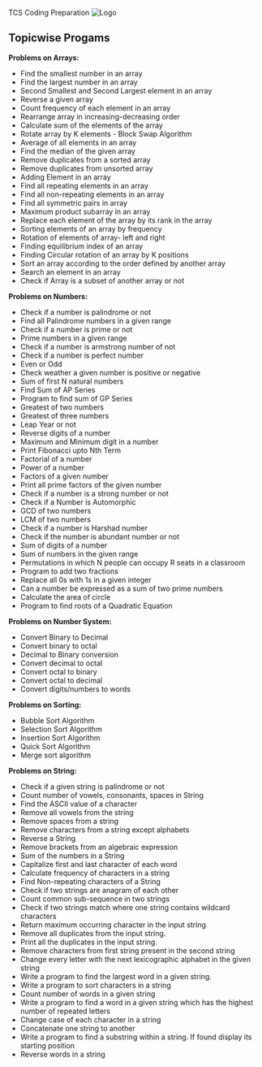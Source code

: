 TCS Coding Preparation
![Logo](https://encrypted-tbn0.gstatic.com/images?q=tbn:ANd9GcQ5ktogURzTePzP34zgIknZAYf1vALvxMq07ZlRoChJIw&s)


## Topicwise Progams

**Problems on Arrays:** 

* Find the smallest number in an array
* Find the largest number in an array
* Second Smallest and Second Largest element in an array
* Reverse a given array
* Count frequency of each element in an array
* Rearrange array in increasing-decreasing order
* Calculate sum of the elements of the array
* Rotate array by K elements - Block Swap Algorithm
* Average of all elements in an array
* Find the median of the given array
* Remove duplicates from a sorted array
* Remove duplicates from unsorted array
* Adding Element in an array
* Find all repeating elements in an array
* Find all non-repeating elements in an array
* Find all symmetric pairs in array
* Maximum product subarray in an array
* Replace each element of the array by its rank in the array
* Sorting elements of an array by frequency
* Rotation of elements of array- left and right
* Finding equilibrium index of an array
* Finding Circular rotation of an array by K positions
* Sort an array according to the order defined by another array
* Search an element in an array
* Check if Array is a subset of another array or not


**Problems on Numbers:** 


* Check if a number is palindrome or not
* Find all Palindrome numbers in a given range
* Check if a number is prime or not
* Prime numbers in a given range
* Check if a number is armstrong number of not
* Check if a number is perfect number
* Even or Odd
* Check weather a given number is positive or negative
* Sum of first N natural numbers
* Find Sum of AP Series
* Program to find sum of GP Series
* Greatest of two numbers
* Greatest of three numbers
* Leap Year or not
* Reverse digits of a number
* Maximum and Minimum digit in a number
* Print Fibonacci upto Nth Term
* Factorial of a number
* Power of a number
* Factors of a given number
* Print all prime factors of the given number
* Check if a number is a strong number or not
* Check if a Number is Automorphic
* GCD of two numbers
* LCM of two numbers
* Check if a number is Harshad number
* Check if the number is abundant number or not
* Sum of digits of a number
* Sum of numbers in the given range
* Permutations in which N people can occupy R seats in a classroom
* Program to add two fractions
* Replace all 0s with 1s in a given integer
* Can a number be expressed as a sum of two prime numbers
* Calculate the area of circle
* Program to find roots of a Quadratic Equation


**Problems on Number System:** 


* Convert Binary to Decimal
* Convert binary to octal
* Decimal to Binary conversion
* Convert decimal to octal
* Convert octal to binary
* Convert octal to decimal
* Convert digits/numbers to words

**Problems on Sorting:** 

* Bubble Sort Algorithm
* Selection Sort Algorithm
* Insertion Sort Algorithm
* Quick Sort Algorithm
* Merge sort algorithm

**Problems on String:** 

* Check if a given string is palindrome or not
* Count number of vowels, consonants, spaces in String
* Find the ASCII value of a character
* Remove all vowels from the string
* Remove spaces from a string
* Remove characters from a string except alphabets
* Reverse a String
* Remove brackets from an algebraic expression
* Sum of the numbers in a String
* Capitalize first and last character of each word
* Calculate frequency of characters in a string
* Find Non-repeating characters of a String
* Check if two strings are anagram of each other
* Count common sub-sequence in two strings
* Check if two strings match where one string contains wildcard characters
* Return maximum occurring character in the input string
* Remove all duplicates from the input string.
* Print all the duplicates in the input string.
* Remove characters from first string present in the second string
* Change every letter with the next lexicographic alphabet in the given string
* Write a program to find the largest word in a given string.
* Write a program to sort characters in a string
* Count number of words in a given string
* Write a program to find a word in a given string which has the highest number of repeated letters
* Change case of each character in a string
* Concatenate one string to another
* Write a program to find a substring within a string. If found display its starting position
* Reverse words in a string







